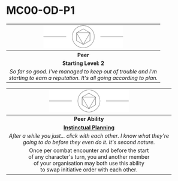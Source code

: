 # MC00-OD-P1

| <img src="../images/card-icons/d8.png" height="60" /> |
|:---:|
| **Peer** |
| **Starting Level: 2** |
| *So far so good. I've managed to keep out of trouble and I'm<br>starting to earn a reputation. It's all going according to plan.* |

| <img src="../images/card-icons/d8.png" height="60" /> |
|:---:|
| **Peer Ability** |
| **[Instinctual Planning](../mechanics/character-features/instinctual-planning.md)** |
| *After a while you just... click with each other. I know what they're<br>going to do before they even do it. It's second nature.* |
| Once per combat encounter and before the start<br>of any character's turn, you and another member<br>of your organisation may both use this ability<br>to swap initiative order with each other. |
